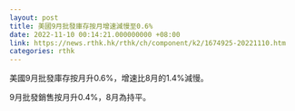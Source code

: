 ```yaml
---
layout: post
title: 美國9月批發庫存按月增速減慢至0.6%
date: 2022-11-10 00:14:21.000000000 +08:00
link: https://news.rthk.hk/rthk/ch/component/k2/1674925-20221110.htm
categories: rthk
---
```


美國9月批發庫存按月升0.6%，增速比8月的1.4%減慢。

9月批發銷售按月升0.4%，8月為持平。
